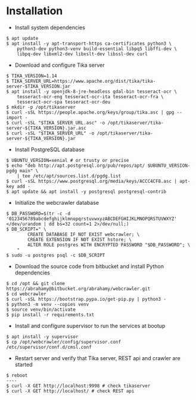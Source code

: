 Installation
============

* Install system dependencies
```
$ apt update
$ apt install -y apt-transport-https ca-certificates python3 \
    python3-dev python3-venv build-essential libpq5 libffi-dev \
    libpq-dev libxml2-dev libxslt-dev libssl-dev curl
```
* Download and configure Tika server
```
$ TIKA_VERSION=1.14
$ TIKA_SERVER_URL=https://www.apache.org/dist/tika/tika-server-$TIKA_VERSION.jar
$ apt install -y openjdk-8-jre-headless gdal-bin tesseract-ocr \
    tesseract-ocr-eng tesseract-ocr-ita tesseract-ocr-fra \
    tesseract-ocr-spa tesseract-ocr-deu
$ mkdir -p /opt/tikaserver
$ curl -sSL https://people.apache.org/keys/group/tika.asc | gpg --import -
$ curl -sSL "$TIKA_SERVER_URL.asc" -o /opt/tikaserver/tika-server-${TIKA_VERSION}.jar.asc
$ curl -sSL "$TIKA_SERVER_URL" -o /opt/tikaserver/tika-server-${TIKA_VERSION}.jar
```
* Install PostgreSQL database
```
$ UBUNTU_VERSION=xenial # or trusty or precise
$ echo "deb http://apt.postgresql.org/pub/repos/apt/ $UBUNTU_VERSION-pgdg main" \
    | tee /etc/apt/sources.list.d/pgdg.list
$ curl -sSL https://www.postgresql.org/media/keys/ACCC4CF8.asc | apt-key add -
$ apt update && apt install -y postgresql postgresql-contrib
```
* Initialize the webcrawler database
```
$ DB_PASSWORD=$(tr -c -d '0123456789abcdefghijklmnopqrstuvwxyzABCDEFGHIJKLMNOPQRSTUVWXYZ' </dev/urandom | dd bs=32 count=1 2>/dev/null;)
$ DB_SCRIPT=" \
        CREATE DATABASE IF NOT EXIST webcrawler; \
        CREATE EXTENSION IF NOT EXIST hstore; \
        ALTER ROLE postgres WITH ENCRYPTED PASSWORD "$DB_PASSWORD"; \
    "
$ sudo -u postgres psql -c $DB_SCRIPT
```
* Download the source code from bitbucket and install Python dependencies
```
$ cd /opt && git clone https://abrahamy@bitbucket.org/abrahamy/webcrawler.git
$ cd webcrawler
$ curl -sSL https://bootstrap.pypa.io/get-pip.py | python3 -
$ python3 -m venv --copies venv
$ source venv/bin/activate
$ pip install -r requirements.txt
```
* Install and configure supervisor to run the services at bootup
```
$ apt install -y supervisor
$ cp /opt/webcrawler/config/supervisor.conf /etc/supervisor/conf.d/cmsl.conf
```
* Restart server and verify that Tika server, REST api and crawler are started
```
$ reboot
----
$ curl -X GET http://localhost:9998 # check tikaserver
$ curl -X GET http://localhost/ # check REST api
```
